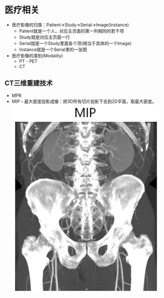 # 医疗相关

* 医疗影像的归类：Patient->Study->Serial->Image(Instance)
  * Patient就是一个人，对应主页面的第一列相同的若干项
  * Study就是对应主页面一行
  * Serial就是一个Study里面各个项(相当于具体的一个Image)
  * Instance就是一个Serial里的一张图
* 医疗影像的类别(Modality)
  * PT - PET
  * CT

## CT三维重建技术

* MPR
* MIP - 最大密度投影成像：把3D所有切片投影下去到2D平面，取最大密度。  
  ![图 1](images/Medical-Image--02-05_17-44-16.png)  
